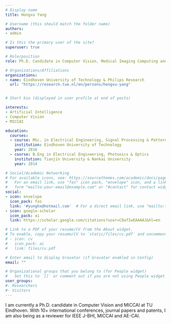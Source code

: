 ```yaml
---
# Display name
title: Hongxu Yang

# Username (this should match the folder name)
authors:
- admin

# Is this the primary user of the site?
superuser: true

# Role/position
role: Ph.D. Candidate in Computer Vision, Medical Imaging Computing and Computer-assited Intervention. 

# Organizations/Affiliations
organizations:
- name: Eindhoven University of Technology & Philips Research
  url: "https://research.tue.nl/en/persons/hongxu-yang"


# Short bio (displayed in user profile at end of posts)

interests:
- Artificial Intelligence
- Computer Vision
- MICCAI

education:
  courses:
  - course: MSc. in Electrical Engineering, Signal Processing & Pattern Recognition
    institution: Eindhoven University of Technology
    year: 2016
  - course: B.Eng in Electrical Engineering, Photonics & Optics
    institution: Tianjin University & Nankai University
    year: 2014

# Social/Academic Networking
# For available icons, see: https://sourcethemes.com/academic/docs/page-builder/#icons
#   For an email link, use "fas" icon pack, "envelope" icon, and a link in the
#   form "mailto:your-email@example.com" or "#contact" for contact widget.
social:
- icon: envelope
  icon_pack: fas
  link: '#yunghx@hotmail.com'  # For a direct email link, use "mailto:test@example.org".
- icon: google-scholar
  icon_pack: ai
  link: https://scholar.google.com/citations?user=C8afIwEAAAAJ&hl=en

# Link to a PDF of your resume/CV from the About widget.
# To enable, copy your resume/CV to `static/files/cv.pdf` and uncomment the lines below.
# - icon: cv
#   icon_pack: ai
#   link: files/cv.pdf

# Enter email to display Gravatar (if Gravatar enabled in Config)
email: ""

# Organizational groups that you belong to (for People widget)
#   Set this to `[]` or comment out if you are not using People widget.
user_groups:
#- Researchers
#- Visitors
---
```

I am currently a Ph.D. candidate in Computer Vision and MICCAI at TU Eindhoven. With 10+ international conferences, journal papers and patents, I am also being as a reviewer for IEEE J-BHI, MICCAI and AE-CAI.
